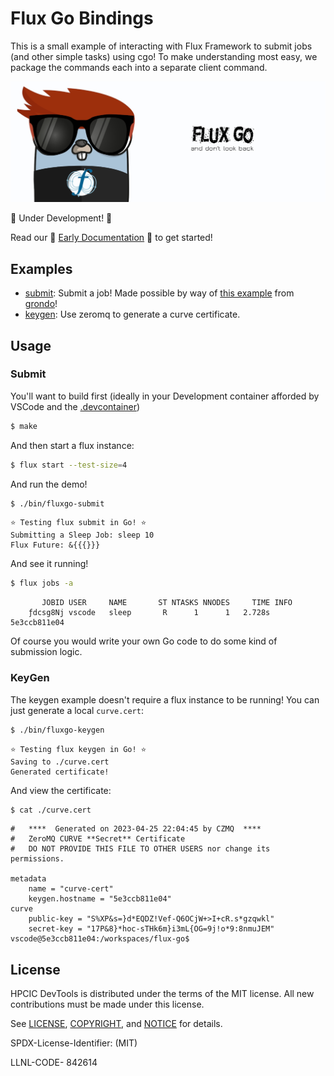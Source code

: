 # Flux Go Bindings

This is a small example of interacting with Flux Framework to submit jobs (and other simple tasks)
using cgo! To make understanding most easy, we package the commands each into a separate client
command.

![docs/img/flux-go-banner.png](docs/img/flux-go-banner.png)

🚧️ Under Development! 🚧️

Read our 🌈️ [Early Documentation](docs) 🌈️ to get started!

## Examples

 - [submit](cmd/submit/main.go): Submit a job! Made possible by way of [this example](https://gist.github.com/grondo/6a51a43cb62c2a30c1cf74d167ddb421) from [grondo](https://github.com/grondo)!
 - [keygen](cmd/keygen/main.go): Use zeromq to generate a curve certificate.

## Usage

### Submit

You'll want to build first (ideally in your Development container afforded by VSCode and the [.devcontainer](.devcontainer))

```bash
$ make
```

And then start a flux instance:

```bash
$ flux start --test-size=4
```

And run the demo!

```bash
$ ./bin/fluxgo-submit 
```
```console
⭐️ Testing flux submit in Go! ⭐️
Submitting a Sleep Job: sleep 10
Flux Future: &{{{}}}
```

And see it running!

```bash
$ flux jobs -a
```
```console
       JOBID USER     NAME       ST NTASKS NNODES     TIME INFO
    ƒdcsg8Nj vscode   sleep       R      1      1   2.728s 5e3ccb811e04
```

Of course you would write your own Go code to do some kind of submission logic.

### KeyGen

The keygen example doesn't require a flux instance to be running! You can just generate a local `curve.cert`:

```bash
$ ./bin/fluxgo-keygen 
```
```console
⭐️ Testing flux keygen in Go! ⭐️
Saving to ./curve.cert
Generated certificate!
```

And view the certificate:

```bash
$ cat ./curve.cert 
```
```console
#   ****  Generated on 2023-04-25 22:04:45 by CZMQ  ****
#   ZeroMQ CURVE **Secret** Certificate
#   DO NOT PROVIDE THIS FILE TO OTHER USERS nor change its permissions.

metadata
    name = "curve-cert"
    keygen.hostname = "5e3ccb811e04"
curve
    public-key = "S%XP&s=}d*EQDZ!Vef-Q6OCjW+>I+cR.s*gzqwkl"
    secret-key = "17P&8}*hoc-sTHk6m}i3mL{OG=9j!o*9:8nmuJEM"
vscode@5e3ccb811e04:/workspaces/flux-go$ 
```

## License

HPCIC DevTools is distributed under the terms of the MIT license.
All new contributions must be made under this license.

See [LICENSE](https://github.com/converged-computing/cloud-select/blob/main/LICENSE),
[COPYRIGHT](https://github.com/converged-computing/cloud-select/blob/main/COPYRIGHT), and
[NOTICE](https://github.com/converged-computing/cloud-select/blob/main/NOTICE) for details.

SPDX-License-Identifier: (MIT)

LLNL-CODE- 842614

